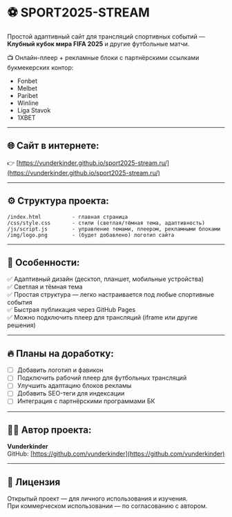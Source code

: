 # ⚽ SPORT2025-STREAM

Простой адаптивный сайт для трансляций спортивных событий — **Клубный кубок мира FIFA 2025** и другие футбольные матчи.

📺 Онлайн-плеер + рекламные блоки с партнёрскими ссылками букмекерских контор:

- Fonbet
- Melbet
- Paribet
- Winline
- Liga Stavok
- 1XBET

---

## 🌐 Сайт в интернете:

👉 [https://vunderkinder.github.io/sport2025-stream.ru/](https://vunderkinder.github.io/sport2025-stream.ru/)

---

## ⚙️ Структура проекта:

```
/index.html          - главная страница
/css/style.css       - стили (светлая/тёмная тема, адаптивность)
/js/script.js        - управление темами, плеером, рекламными блоками
/img/logo.png        - (будет добавлено) логотип сайта
```

---

## 🚀 Особенности:

✅ Адаптивный дизайн (десктоп, планшет, мобильные устройства)  
✅ Светлая и тёмная тема  
✅ Простая структура — легко настраивается под любые спортивные события  
✅ Быстрая публикация через GitHub Pages  
✅ Можно подключить плеер для трансляций (iframe или другие решения)

---

## 🔥 Планы на доработку:

- [ ] Добавить логотип и фавикон  
- [ ] Подключить рабочий плеер для футбольных трансляций  
- [ ] Улучшить адаптацию блоков рекламы  
- [ ] Добавить SEO-теги для индексации  
- [ ] Интеграция с партнёрскими программами БК

---

## 👨‍💻 Автор проекта:

**Vunderkinder**  
GitHub: [https://github.com/vunderkinder](https://github.com/vunderkinder)

---

## 📝 Лицензия

Открытый проект — для личного использования и изучения.  
При коммерческом использовании — по согласованию с автором.
